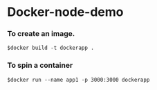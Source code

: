 # Docker-node-demo

### To create an image.
`
$docker build -t dockerapp .
`

### To spin a container

`
$docker run --name app1 -p 3000:3000 dockerapp
`
